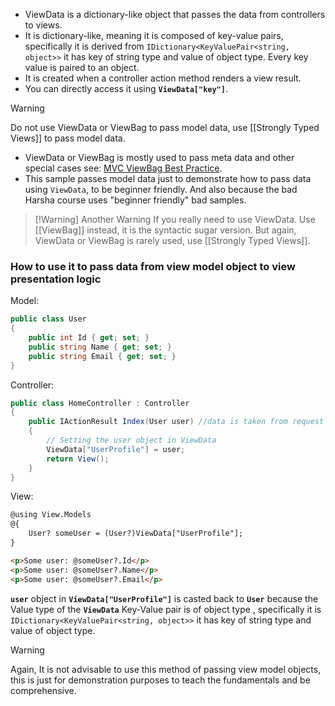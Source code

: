 - ViewData is a dictionary-like object that passes the data from controllers to views.
- It is dictionary-like, meaning it is composed of key-value pairs, specifically it is derived from `IDictionary<KeyValuePair<string, object>>` it has key of string type and value of object type. Every key value is paired to an object.
- It is created when a controller action method renders a view result.
- You can directly access it using **`ViewData["key"]`**.
>[!Warning]
>Do not use ViewData or ViewBag to pass model data, use [[Strongly Typed Views]] to pass model data. 
>- ViewData or ViewBag is mostly used to pass meta data and other special cases see: [MVC ViewBag Best Practice](https://stackoverflow.com/questions/11262034/mvc-viewbag-best-practice). 
>- This sample passes model data just to demonstrate how to pass data using `ViewData`, to be beginner friendly. 
>And also because the bad Harsha course uses "beginner friendly" bad samples.

>[!Warning] Another Warning
>If you really need to use ViewData. Use [[ViewBag]] instead, it is the syntactic sugar version. But again, ViewData or ViewBag is rarely used, use [[Strongly Typed Views]].
### How to use it to pass data from view model object to view presentation logic
Model:
```c#
public class User
{
	public int Id { get; set; }
	public string Name { get; set; }
	public string Email { get; set; }
}
```
Controller:
```c#
public class HomeController : Controller
{
    public IActionResult Index(User user) //data is taken from request and model binded to be a user object
    {
        // Setting the user object in ViewData
        ViewData["UserProfile"] = user;
        return View();
    }
}
```
View:
```html
@using View.Models
@{
    User? someUser = (User?)ViewData["UserProfile"]; 
}

<p>Some user: @someUser?.Id</p>
<p>Some user: @someUser?.Name</p>
<p>Some user: @someUser?.Email</p>
```
**``user``** object in **``ViewData["UserProfile"]``** is casted back to **`User`** because the Value type of the **`ViewData`** Key-Value pair is of object type , specifically it is `IDictionary<KeyValuePair<string, object>>` it has key of string type and value of object type.
>[!Warning]
> Again, It is not advisable to use this method of passing view model objects, this is just for demonstration purposes to teach the fundamentals and be comprehensive.
